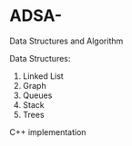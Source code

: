 # ADSA-
Data Structures and Algorithm

Data Structures:

1. Linked List
2. Graph
3. Queues
4. Stack
5. Trees

C++ implementation